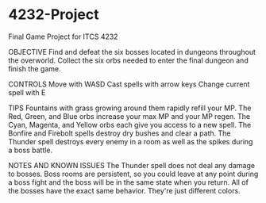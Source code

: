 # 4232-Project
Final Game Project for ITCS 4232

OBJECTIVE
Find and defeat the six bosses located in dungeons throughout the overworld.
Collect the six orbs needed to enter the final dungeon and finish the game.

CONTROLS
Move with WASD
Cast spells with arrow keys
Change current spell with E

TIPS
Fountains with grass growing around them rapidly refill your MP.
The Red, Green, and Blue orbs increase your max MP and your MP regen.
The Cyan, Magenta, and Yellow orbs each give you access to a new spell.
The Bonfire and Firebolt spells destroy dry bushes and clear a path.
The Thunder spell destroys every enemy in a room as well as the spikes during a boss battle.

NOTES AND KNOWN ISSUES
The Thunder spell does not deal any damage to bosses.
Boss rooms are persistent, so you could leave at any point during a boss fight and the boss will be in the same state when you return.
All of the bosses have the exact same behavior. They're just different colors.
